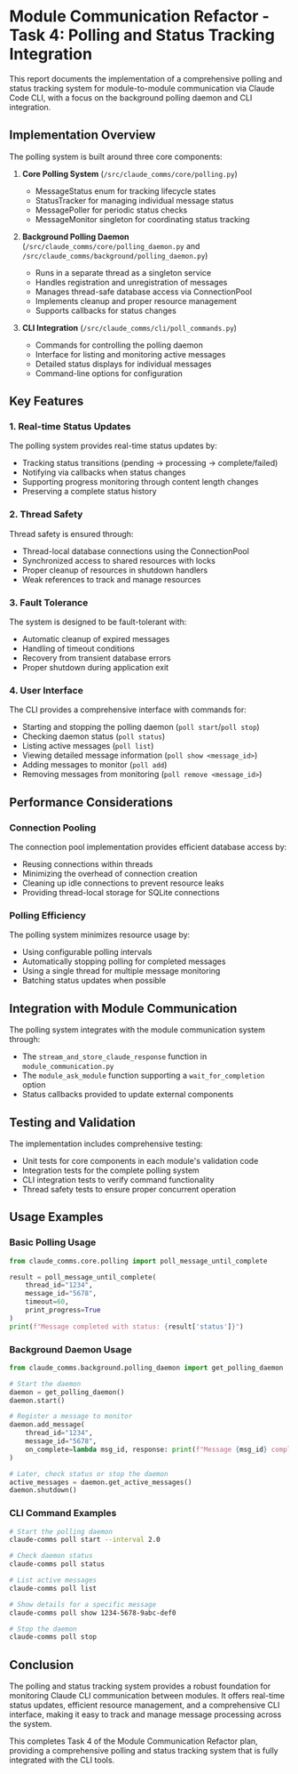 # Module Communication Refactor - Task 4: Polling and Status Tracking Integration

This report documents the implementation of a comprehensive polling and status tracking system for module-to-module communication via Claude Code CLI, with a focus on the background polling daemon and CLI integration.

## Implementation Overview

The polling system is built around three core components:

1. **Core Polling System** (`/src/claude_comms/core/polling.py`)
   - MessageStatus enum for tracking lifecycle states
   - StatusTracker for managing individual message status
   - MessagePoller for periodic status checks 
   - MessageMonitor singleton for coordinating status tracking

2. **Background Polling Daemon** (`/src/claude_comms/core/polling_daemon.py` and `/src/claude_comms/background/polling_daemon.py`)
   - Runs in a separate thread as a singleton service
   - Handles registration and unregistration of messages
   - Manages thread-safe database access via ConnectionPool
   - Implements cleanup and proper resource management
   - Supports callbacks for status changes

3. **CLI Integration** (`/src/claude_comms/cli/poll_commands.py`)
   - Commands for controlling the polling daemon
   - Interface for listing and monitoring active messages
   - Detailed status displays for individual messages
   - Command-line options for configuration

## Key Features

### 1. Real-time Status Updates

The polling system provides real-time status updates by:
- Tracking status transitions (pending → processing → complete/failed)
- Notifying via callbacks when status changes
- Supporting progress monitoring through content length changes
- Preserving a complete status history

### 2. Thread Safety

Thread safety is ensured through:
- Thread-local database connections using the ConnectionPool
- Synchronized access to shared resources with locks
- Proper cleanup of resources in shutdown handlers
- Weak references to track and manage resources

### 3. Fault Tolerance

The system is designed to be fault-tolerant with:
- Automatic cleanup of expired messages
- Handling of timeout conditions
- Recovery from transient database errors
- Proper shutdown during application exit

### 4. User Interface

The CLI provides a comprehensive interface with commands for:
- Starting and stopping the polling daemon (`poll start`/`poll stop`)
- Checking daemon status (`poll status`)
- Listing active messages (`poll list`)
- Viewing detailed message information (`poll show <message_id>`)
- Adding messages to monitor (`poll add`)
- Removing messages from monitoring (`poll remove <message_id>`)

## Performance Considerations

### Connection Pooling

The connection pool implementation provides efficient database access by:
- Reusing connections within threads
- Minimizing the overhead of connection creation
- Cleaning up idle connections to prevent resource leaks
- Providing thread-local storage for SQLite connections

### Polling Efficiency

The polling system minimizes resource usage by:
- Using configurable polling intervals
- Automatically stopping polling for completed messages
- Using a single thread for multiple message monitoring
- Batching status updates when possible

## Integration with Module Communication

The polling system integrates with the module communication system through:
- The `stream_and_store_claude_response` function in `module_communication.py`
- The `module_ask_module` function supporting a `wait_for_completion` option
- Status callbacks provided to update external components

## Testing and Validation

The implementation includes comprehensive testing:
- Unit tests for core components in each module's validation code
- Integration tests for the complete polling system
- CLI integration tests to verify command functionality
- Thread safety tests to ensure proper concurrent operation

## Usage Examples

### Basic Polling Usage

```python
from claude_comms.core.polling import poll_message_until_complete

result = poll_message_until_complete(
    thread_id="1234",
    message_id="5678",
    timeout=60,
    print_progress=True
)
print(f"Message completed with status: {result['status']}")
```

### Background Daemon Usage

```python
from claude_comms.background.polling_daemon import get_polling_daemon

# Start the daemon
daemon = get_polling_daemon()
daemon.start()

# Register a message to monitor
daemon.add_message(
    thread_id="1234",
    message_id="5678",
    on_complete=lambda msg_id, response: print(f"Message {msg_id} completed!")
)

# Later, check status or stop the daemon
active_messages = daemon.get_active_messages()
daemon.shutdown()
```

### CLI Command Examples

```bash
# Start the polling daemon
claude-comms poll start --interval 2.0

# Check daemon status
claude-comms poll status

# List active messages
claude-comms poll list

# Show details for a specific message
claude-comms poll show 1234-5678-9abc-def0

# Stop the daemon
claude-comms poll stop
```

## Conclusion

The polling and status tracking system provides a robust foundation for monitoring Claude CLI communication between modules. It offers real-time status updates, efficient resource management, and a comprehensive CLI interface, making it easy to track and manage message processing across the system.

This completes Task 4 of the Module Communication Refactor plan, providing a comprehensive polling and status tracking system that is fully integrated with the CLI tools.